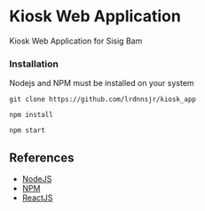 # Kiosk Web Application

Kiosk Web Application for Sisig Bam

### Installation

Nodejs and NPM must be installed on your system

```
git clone https://github.com/lrdnnsjr/kiosk_app

npm install

npm start
```

## References

- [NodeJS](https://nodejs.org/en/)
- [NPM](https://www.npmjs.com/)
- [ReactJS](https://reactjs.org/)
